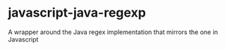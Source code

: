 # javascript-java-regexp
A wrapper around the Java regex implementation that mirrors the one in Javascript
